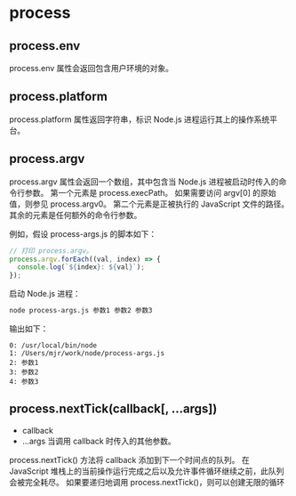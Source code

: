 # process

## process.env

process.env 属性会返回包含用户环境的对象。

## process.platform

process.platform 属性返回字符串，标识 Node.js 进程运行其上的操作系统平台。

## process.argv

process.argv 属性会返回一个数组，其中包含当 Node.js 进程被启动时传入的命令行参数。 第一个元素是 process.execPath。 如果需要访问 argv[0] 的原始值，则参见 process.argv0。 第二个元素是正被执行的 JavaScript 文件的路径。 其余的元素是任何额外的命令行参数。

例如，假设 process-args.js 的脚本如下：

```js
// 打印 process.argv。
process.argv.forEach((val, index) => {
  console.log(`${index}: ${val}`);
});
```

启动 Node.js 进程：

```sh
node process-args.js 参数1 参数2 参数3
```

输出如下：

```text
0: /usr/local/bin/node
1: /Users/mjr/work/node/process-args.js
2: 参数1
3: 参数2
4: 参数3
```

## process.nextTick(callback[, ...args])

- callback <Function>
- ...args <any> 当调用 callback 时传入的其他参数。

process.nextTick() 方法将 callback 添加到下一个时间点的队列。 在 JavaScript 堆栈上的当前操作运行完成之后以及允许事件循环继续之前，此队列会被完全耗尽。 如果要递归地调用 process.nextTick()，则可以创建无限的循环
